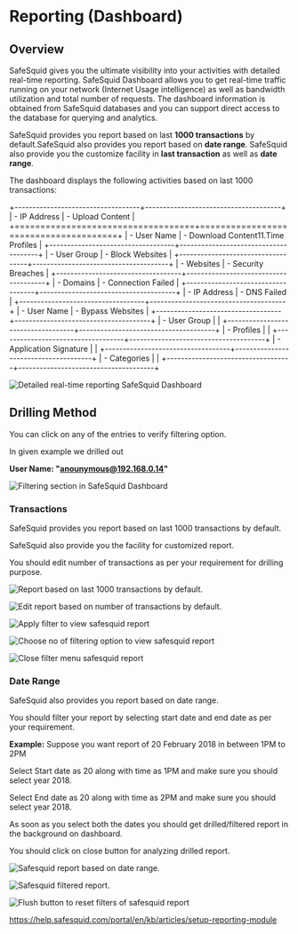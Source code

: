 # Reporting (Dashboard)

## Overview

SafeSquid gives you the ultimate visibility into your activities with detailed real-time reporting. SafeSquid Dashboard allows you to get real-time traffic running on your network (Internet Usage intelligence) as well as bandwidth utilization and total number of requests. The dashboard information is obtained from SafeSquid databases and you can support direct access to the database for querying and analytics.

SafeSquid provides you report based on last **1000 transactions** by default.SafeSquid also provides you report based on **date range**. SafeSquid also provide you the customize facility in **last transaction** as well as **date range**.

The dashboard displays the following activities based on last 1000 transactions:

+-----------------------------------+--------------------------------------+
| -   IP Address                    | -   Upload Content                   |
+===================================+======================================+
| -   User Name                     | -   Download Content11.Time Profiles |
+-----------------------------------+--------------------------------------+
| -   User Group                    | -   Block Websites                   |
+-----------------------------------+--------------------------------------+
| -   Websites                      | -   Security Breaches                |
+-----------------------------------+--------------------------------------+
| -   Domains                       | -   Connection Failed                |
+-----------------------------------+--------------------------------------+
| -   IP Address                    | -   DNS Failed                       |
+-----------------------------------+--------------------------------------+
| -   User Name                     | -   Bypass Websites                  |
+-----------------------------------+--------------------------------------+
| -   User Group                    |                                      |
+-----------------------------------+--------------------------------------+
| -   Profiles                      |                                      |
+-----------------------------------+--------------------------------------+
| -   Application Signature         |                                      |
+-----------------------------------+--------------------------------------+
| -   Categories                    |                                      |
+-----------------------------------+--------------------------------------+

![Detailed real-time reporting SafeSquid Dashboard](/img/How_To/Reporting_(Dashboard)/image1.webp)

## Drilling Method

You can click on any of the entries to verify filtering option.

In given example we drilled out

**User Name: "anounymous@192.168.0.14"**

![Filtering section in SafeSquid Dashboard](/img/How_To/Reporting_(Dashboard)/image2.webp)

### Transactions

SafeSquid provides you report based on last 1000 transactions by default.

SafeSquid also provide you the facility for customized report.

You should edit number of transactions as per your requirement for drilling purpose.

![Report based on last 1000 transactions by default.](/img/How_To/Reporting_(Dashboard)/image3.webp)

![Edit report based on number of transactions by default.](/img/How_To/Reporting_(Dashboard)/image4.webp)

![Apply filter to view safesquid report](/img/How_To/Reporting_(Dashboard)/image5.webp)

![Choose no of filtering option to view safesquid report](/img/How_To/Reporting_(Dashboard)/image6.webp)

![Close filter menu safesquid report](/img/How_To/Reporting_(Dashboard)/image7.webp)

### Date Range

SafeSquid also provides you report based on date range.

You should filter your report by selecting start date and end date as per your requirement.

**Example:** Suppose you want report of 20 February 2018 in between 1PM to 2PM

Select Start date as 20 along with time as 1PM and make sure you should select year 2018.

Select End date as 20 along with time as 2PM and make sure you should select year 2018.

As soon as you select both the dates you should get drilled/filtered report in the background on dashboard.

You should click on close button for analyzing drilled report.

![Safesquid report based on date range.](/img/How_To/Reporting_(Dashboard)/image8.webp)

![Safesquid filtered report.](/img/How_To/Reporting_(Dashboard)/image9.webp)

![Flush button to reset filters of safesquid report](/img/How_To/Reporting_(Dashboard)/image10.webp)


https://help.safesquid.com/portal/en/kb/articles/setup-reporting-module